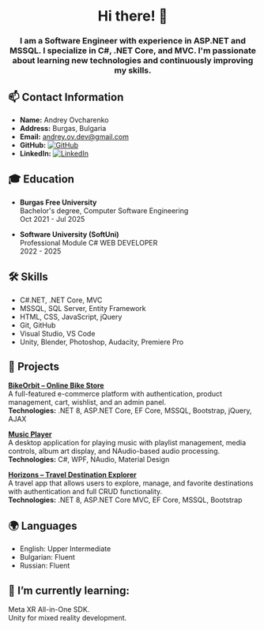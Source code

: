 <h1 align="center">Hi there! 👋</h1>  

<h3 align="center">
I am a Software Engineer with experience in ASP.NET and MSSQL. I specialize in C#, .NET Core, and MVC. I'm passionate about learning new technologies and continuously improving my skills.  
</h3>

## 📫 Contact Information  
- **Name:** Andrey Ovcharenko  
- **Address:** Burgas, Bulgaria  
- **Email:** andrey.ov.dev@gmail.com  
- **GitHub:** [![GitHub](https://img.shields.io/badge/GitHub-Profile-blue?logo=github)](https://github.com/andreyovdev)  
- **LinkedIn:** [![LinkedIn](https://img.shields.io/badge/LinkedIn-Profile-blue?logo=linkedin)](https://linkedin.com/in/andrey-ovcharenko-943bab306)  

## 🎓 Education  
- **Burgas Free University**  
Bachelor's degree, Computer Software Engineering  
Oct 2021 - Jul 2025

- **Software University (SoftUni)**  
Professional Module C# WEB DEVELOPER  
2022 - 2025


## 🛠️ Skills  
- C#.NET, .NET Core, MVC  
- MSSQL, SQL Server, Entity Framework  
- HTML, CSS, JavaScript, jQuery  
- Git, GitHub
- Visual Studio, VS Code
- Unity, Blender, Photoshop, Audacity, Premiere Pro  

## 🚀 Projects  

**[BikeOrbit – Online Bike Store](https://github.com/andreyovdev/OnlineShop)**  
A full-featured e-commerce platform with authentication, product management, cart, wishlist, and an admin panel.  
**Technologies:** .NET 8, ASP.NET Core, EF Core, MSSQL, Bootstrap, jQuery, AJAX  

**[Music Player](https://github.com/andreyovdev/musicplayer)**  
A desktop application for playing music with playlist management, media controls, album art display, and NAudio-based audio processing.  
**Technologies:** C#, WPF, NAudio, Material Design  

**[Horizons – Travel Destination Explorer](https://github.com/andreyovdev/Horizons)**  
A travel app that allows users to explore, manage, and favorite destinations with authentication and full CRUD functionality.  
**Technologies:** .NET 8, ASP.NET Core MVC, EF Core, MSSQL, Bootstrap  

## 🌍 Languages
- English: Upper Intermediate
- Bulgarian: Fluent
- Russian: Fluent

## 🌱 I’m currently learning:
Meta XR All-in-One SDK.  
Unity for mixed reality development.
